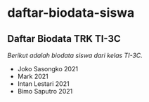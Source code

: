 daftar-biodata-siswa
==
Daftar Biodata TRK TI-3C
--
*Berikut adalah biodata siswa dari kelas TI-3C.*
- Joko Sasongko 2021
- Mark 2021
- Intan Lestari 2021
- Bimo Saputro 2021
